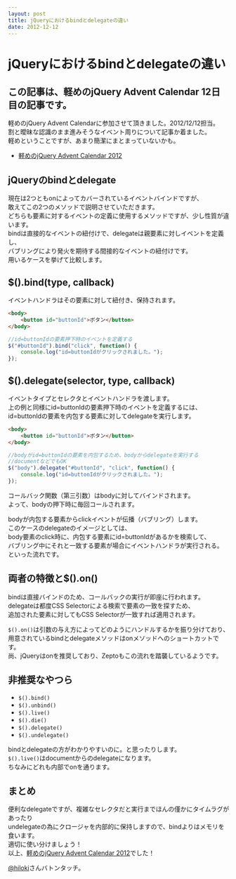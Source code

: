 ```yaml
---
layout: post
title: jQueryにおけるbindとdelegateの違い
date: 2012-12-12
---
```


# jQueryにおけるbindとdelegateの違い

## この記事は、軽めのjQuery Advent Calendar 12日目の記事です。

軽めのjQuery Advent Calendarに参加させて頂きました。2012/12/12担当。  
割と曖昧な認識のまま進みそうなイベント周りについて記事か着ました。  
軽めということですが、あまり簡潔にまとまっていないかも。  

- [軽めのjQuery Advent Calendar 2012](http://www.adventar.org/calendars/29)

## jQueryのbindとdelegate

現在は2つともonによってカバーされているイベントバインドですが、  
敢えてこの2つのメソッドで説明させていただきます。  
どちらも要素に対するイベントの定義に使用するメソッドですが、少し性質が違います。  
bindは直接的なイベントの紐付けで、delegateは親要素に対しイベントを定義し、  
バブリングにより発火を期待する間接的なイベントの紐付けです。  
用いるケースを挙げて比較します。  

## $().bind(type, callback)

イベントハンドラはその要素に対して紐付き、保持されます。  

```html
<body>
    <button id="buttonId">ボタン</button>
</body>
```

```js
//id=buttonIdの要素押下時のイベントを定義する
$("#buttonId").bind("click", function() {
    console.log("id=buttonIdがクリックされました。");
});
```

## $().delegate(selector, type, callback)
イベントタイプとセレクタとイベントハンドラを渡します。  
上の例と同様にid=buttonIdの要素押下時のイベントを定義するには、  
id=buttonIdの要素を内包する要素に対してdelegateを実行します。  

```html
<body>
    <button id="buttonId">ボタン</button>
</body>
```

```js
//bodyがid=buttonIdの要素を内包するため、bodyからdelegateを実行する
//documentなどでもOK
$("body").delegate("#buttonId", "click", function() {
    console.log("id=buttonIdがクリックされました。");
});
```

コールバック関数（第三引数）はbodyに対してバインドされます。  
よって、bodyの押下時に毎回コールされます。  

bodyが内包する要素からclickイベントが伝播（バブリング）します。  
このケースのdelegateのイメージとしては、  
body要素のclick時に、内包する要素にid=buttonIdがあるかを検索して、  
バブリング中にそれと一致する要素が場合にイベントハンドラが実行される。  
といった流れです。  

## 両者の特徴と$().on()

bindは直接バインドのため、コールバックの実行が即座に行われます。  
delegateは都度CSS Selectorによる検索で要素の一致を探すため、  
追加された要素に対してもCSS Selectorが一致すれば適用されます。  

`$().on()`は引数の与え方によってどのようにハンドルするかを振り分けており、  
用意されているbindとdelegateメソッドはonメソッドへのショートカットです。  
尚、jQueryはonを推奨しており、Zeptoもこの流れを踏襲しているようです。  

## 非推奨なやつら

- `$().bind()`
- `$().unbind()`
- `$().live()`
- `$().die()`
- `$().delegate()`
- `$().undelegate()`

bindとdelegateの方がわかりやすいのに。と思ったりします。  
`$().live()`はdocumentからのdelegateになります。  
ちなみにどれも内部でonを通ります。  

## まとめ

便利なdelegateですが、複雑なセレクタだと実行までほんの僅かにタイムラグがあったり  
undelegateの為にクロージャを内部的に保持しますので、bindよりはメモリを食います。  
適切に使い分けましょう！  
以上、[軽めのjQuery Advent Calendar 2012](http://www.adventar.org/calendars/29)でした！

[@hiloki](http://twitter.com/hiloki)さんバトンタッチ。